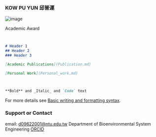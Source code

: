 ### KOW PU YUN 邱普運

![image](https://user-images.githubusercontent.com/41781189/169663538-3a6f6a54-f2a4-429b-8d1b-843ba68d21ff.png)


Academic Award

```markdown


# Header 1
## Header 2
### Header 3

[Academic Publications](Publication.md)

[Personal Work](Personal_work.md)



**Bold** and _Italic_ and `Code` text

```

For more details see [Basic writing and formatting syntax](https://docs.github.com/en/github/writing-on-github/getting-started-with-writing-and-formatting-on-github/basic-writing-and-formatting-syntax).


### Support or Contact

email: d09622001@ntu.edu.tw       Department of Bioenvironmental System Engineering         [ORCID](https://orcid.org/my-orcid?orcid=0000-0001-5718-9316)
